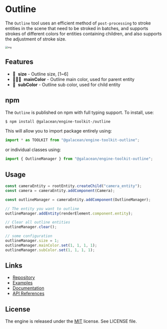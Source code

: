 # Outline

The `Outline` tool uses an efficient method of `post-processing` to stroke entities in the scene that need to be stroked in batches, and supports strokes of different colors for entities containing children, and also supports the adjustment of stroke size.

<img src="https://gw.alipayobjects.com/zos/OasisHub/4944eb0b-46a3-4225-8d0c-92a120540e28/1673581901802-65b600a4-c5a7-43fd-b013-12461b42c496.png" alt="img" style="zoom:50%;" />

## Features

- 🔲 &nbsp;**size** - Outline size, [1~6]
- 👱🏻‍♂️ &nbsp;**mainColor** - Outline main color, used for parent entity
- 👶 &nbsp;**subColor** - Outline sub color, used for child entity

## npm

The `Outline` is published on npm with full typing support. To install, use:

```sh
$ npm install @galacean/engine-toolkit-/outline
```

This will allow you to import package entirely using:

```javascript
import * as TOOLKIT from "@galacean/engine-toolkit-outline";
```

or individual classes using:

```javascript
import { OutlineManager } from "@galacean/engine-toolkit-outline";
```

## Usage

```ts
const cameraEntity = rootEntity.createChild("camera_entity");
const camera = cameraEntity.addComponent(Camera);

const outlineManager = cameraEntity.addComponent(OutlineManager);

// The entity you want to outline
outlineManager.addEntity(renderElement.component.entity);

// Clear all outline entities
outlineManager.clear();

// some configuration
outlineManager.size = 1;
outlineManager.mainColor.set(1, 1, 1, 1);
outlineManager.subColor.set(1, 1, 1, 1);
```

## Links

- [Repository](https://github.com/galacean/engine-toolkit)
- [Examples](https://oasisengine.cn/#/examples/latest/outline-postprocess)
- [Documentation](https://oasisengine.cn/#/docs/latest/cn/install)
- [API References](https://oasisengine.cn/#/api/latest/core)

## License

The engine is released under the [MIT](https://opensource.org/licenses/MIT) license. See LICENSE file.
